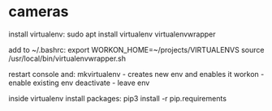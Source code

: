 # cameras

install virtualenv:
sudo apt install virtualenv virtualenvwrapper

add to ~/.bashrc:
export WORKON_HOME=~/projects/VIRTUALENVS
source /usr/local/bin/virtualenvwrapper.sh

restart console and:
mkvirtualenv <name> - creates new env and enables it 
workon <name> - enable existing env
deactivate - leave env

inside virtualenv install packages:
pip3 install -r pip.requirements
